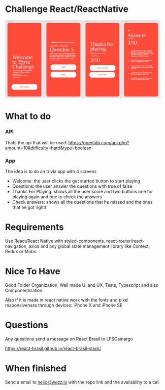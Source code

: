 # Challenge React/ReactNative

<img src="flow.png" />

# What to do

### API

Thats the api that will be used:
https://opentdb.com/api.php?amount=10&difficulty=hard&type=boolean

### App

The idea is to do an trivia app with 4 screens

- Welcome: the user clicks the get started button to start playing
- Questions: the user answer the questions with true of false
- Thanks For Playing: shows all the user score and two buttons one for playing again and one to check the answers
- Check answers: shows all the questions that he missed and the ones that he got rightt

# Requirements

Use React/React Native with styled-components, react-router/react-navigation, axios and any global state management library like Context, Redux or Mobx.

# Nice To Have

Good Folder Organization, Well made UI and UX, Tests, Typescript and also Componentization.

Also if it is made in react native work with the fonts and pixel responsiveness through devices: iPhone X and iPhone SE

# Questions

Any questions send a message on React Brasil to LFSCamargo

https://react-brasil.github.io/react-brasil-slack/

# When finished

Send a email to hello@wozz.io with the repo link and the availability to a call
